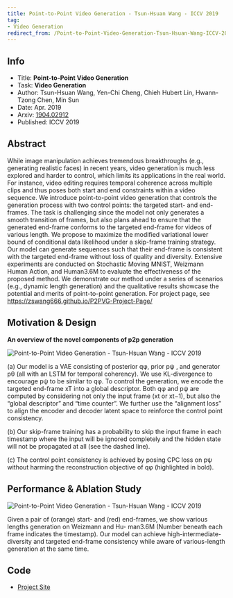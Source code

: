 ```yaml
---
title: Point-to-Point Video Generation - Tsun-Hsuan Wang - ICCV 2019
tag:
- Video Generation
redirect_from: /Point-to-Point-Video-Generation-Tsun-Hsuan-Wang-ICCV-2019.html
---
```




## Info
- Title: **Point-to-Point Video Generation**
- Task: **Video Generation**
- Author: Tsun-Hsuan Wang, Yen-Chi Cheng, Chieh Hubert Lin, Hwann-Tzong Chen, Min Sun
- Date:  Apr. 2019
- Arxiv: [1904.02912](https://arxiv.org/abs/1904.02912)
- Published: ICCV 2019

## Abstract 
While image manipulation achieves tremendous breakthroughs (e.g., generating realistic faces) in recent years, video generation is much less explored and harder to control, which limits its applications in the real world. For instance, video editing requires temporal coherence across multiple clips and thus poses both start and end constraints within a video sequence. We introduce point-to-point video generation that controls the generation process with two control points: the targeted start- and end-frames. The task is challenging since the model not only generates a smooth transition of frames, but also plans ahead to ensure that the generated end-frame conforms to the targeted end-frame for videos of various length. We propose to maximize the modified variational lower bound of conditional data likelihood under a skip-frame training strategy. Our model can generate sequences such that their end-frame is consistent with the targeted end-frame without loss of quality and diversity. Extensive experiments are conducted on Stochastic Moving MNIST, Weizmann Human Action, and Human3.6M to evaluate the effectiveness of the proposed method. We demonstrate our method under a series of scenarios (e.g., dynamic length generation) and the qualitative results showcase the potential and merits of point-to-point generation. For project page, see https://zswang666.github.io/P2PVG-Project-Page/



## Motivation & Design
**An overview of the novel components of p2p generation**

![Point-to-Point Video Generation - Tsun-Hsuan Wang - ICCV 2019](https://i.imgur.com/PnkBiwn.jpg)

<script async src="https://pagead2.googlesyndication.com/pagead/js/adsbygoogle.js"></script>
<ins class="adsbygoogle"
     style="display:block; text-align:center;"
     data-ad-layout="in-article"
     data-ad-format="fluid"
     data-ad-client="ca-pub-4466575858054752"
     data-ad-slot="8787986126"></ins>
<script>
     (adsbygoogle = window.adsbygoogle || []).push({});
</script>


(a) Our model is a VAE consisting of posterior qφ, prior pψ , and generator pθ (all with an LSTM for temporal coherency). We use KL-divergence to encourage pψ to be similar to qφ. To control the generation, we encode the targeted end-frame xT into a global descriptor. Both qφ and pψ are computed by considering not only the input frame (xt or xt−1), but also the “global descriptor” and “time counter”. We further use the “alignment loss” to align the encoder and decoder latent space to reinforce the control point consistency. 

(b) Our skip-frame training has a probability to skip the input frame in each timestamp where the input will be ignored completely and the hidden state will not be propagated at all (see the dashed line). 

(c) The control point consistency is achieved by posing CPC loss on pψ without harming the reconstruction objective of qφ (highlighted in bold).

## Performance & Ablation Study
![Point-to-Point Video Generation - Tsun-Hsuan Wang - ICCV 2019](https://i.imgur.com/mz5fZod.jpg)

<script async src="https://pagead2.googlesyndication.com/pagead/js/adsbygoogle.js"></script>
<ins class="adsbygoogle"
     style="display:block; text-align:center;"
     data-ad-layout="in-article"
     data-ad-format="fluid"
     data-ad-client="ca-pub-4466575858054752"
     data-ad-slot="8787986126"></ins>
<script>
     (adsbygoogle = window.adsbygoogle || []).push({});
</script>

Given a pair of (orange) start- and (red) end-frames, we show various lengths generation on Weizmann and Hu- man3.6M (Number beneath each frame indicates the timestamp). Our model can achieve high-intermediate-diversity and targeted end-frame consistency while aware of various-length generation at the same time.


## Code
- [Project Site](https://zswang666.github.io/P2PVG-Project-Page)